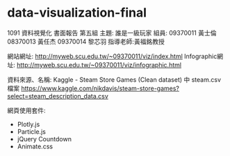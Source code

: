 # data-visualization-final

1091 資料視覺化 書面報告 第五組
主題: 誰是一級玩家
組員: 09370011 黃士倫 08370013 黃任杰  09370014 黎芯羽
指導老師:黃福銘教授

網站網址: http://myweb.scu.edu.tw/~09370011/viz/index.html
Infographic網址: http://myweb.scu.edu.tw/~09370011/viz/infographic.html

資料來源、名稱:
Kaggle - Steam Store Games (Clean dataset) 中 steam.csv 檔案
https://www.kaggle.com/nikdavis/steam-store-games?select=steam_description_data.csv

 網頁使用套件:
- Plotly.js
- Particle.js
- jQuery Countdown
- Animate.css